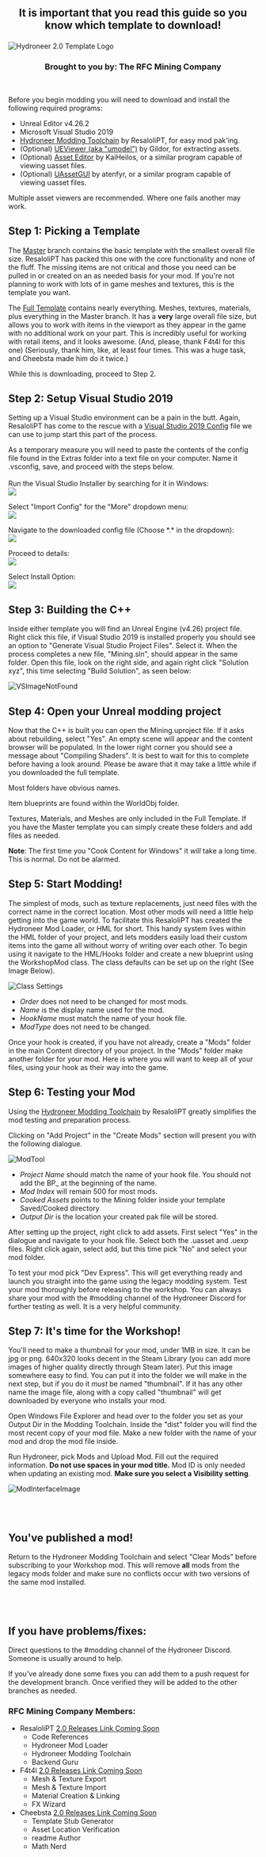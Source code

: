 ## <p align="center">It is important that you read this guide so you know which template to download!</p>

![Hydroneer 2.0 Template Logo](Extras/Images/gitHeader.png)
### <p align="center">Brought to you by: The RFC Mining Company</p>
<br>

Before you begin modding you will need to download and install the following required programs:
- Unreal Editor v4.26.2
- Microsoft Visual Studio 2019
- [Hydroneer Modding Toolchain](https://github.com/ResaloliPT/HydroModTool) by ResaloliPT, for easy mod pak'ing.
- (Optional) [UEViewer (aka "umodel")](https://www.gildor.org/en/projects/umodel#files) by Gildor, for extracting assets.
- (Optional) [Asset Editor](https://github.com/kaiheilos/Utilities) by KaiHeilos, or a similar program capable of viewing uasset files.
- (Optional) [UAssetGUI](https://github.com/atenfyr/UAssetGUI/releases) by atenfyr, or a similar program capable of viewing uasset files.

Multiple asset viewers are recommended. Where one fails another may work.

## Step 1: Picking a Template

The [Master](https://github.com/RFC-MiningCompany/HydroneerTemplate/tree/master) branch contains the basic template with the smallest overall file size. ResaloliPT has packed this one with the core functionality and none of the fluff. The missing items are not critical and those you need can be pulled in or created on an as needed basis for your mod. If you're not planning to work with lots of in game meshes and textures, this is the template you want.

The [Full Template](https://github.com/RFC-MiningCompany/HydroneerTemplate/tree/fullTemplate) contains nearly everything. Meshes, textures, materials, plus everything in the Master branch. It has a **very** large overall file size, but allows you to work with items in the viewport as they appear in the game with no additional work on your part. This is incredibly useful for working with retail items, and it looks awesome.  (And, please, thank F4t4l for this one) (Seriously, thank him, like, at least four times. This was a huge task, and Cheebsta made him do it twice.)

While this is downloading, proceed to Step 2.

## Step 2: Setup Visual Studio 2019

Setting up a Visual Studio environment can be a pain in the butt. Again, ResaloliPT has come to the rescue with a [Visual Studio 2019 Config](Extras/vsconfig) file we can use to jump start this part of the process.

As a temporary measure you will need to paste the contents of the config file found in the Extras folder into a text file on your computer. Name it .vsconfig, save, and proceed with the steps below.
<br><br>
Run the Visual Studio Installer by searching for it in Windows:<br>
<img src="Extras/Images/ConfigSearch.jpg" /><br>

Select "Import Config" for the "More" dropdown menu:<br>
<img src="Extras/Images/ConfigImport.jpg" /><br>

Navigate to the downloaded config file (Choose \*.* in the dropdown):<br>
<img src="Extras/Images/ConfigSelectAll.jpg" /><br>

Proceed to details:<br>
<img src="Extras/Images/ConfigDetails.jpg" /><br>

Select Install Option:<br>
<img src="Extras/Images/ConfigInstall.jpg" /><br>

## Step 3: Building the C++

Inside either template you will find an Unreal Engine (v4.26) project file. Right click this file, if Visual Studio 2019 is installed properly you should see an option to "Generate Visual Studio Project Files". Select it. When the process completes a new file, "Mining.sln", should appear in the same folder. Open this file, look on the right side, and again right click "Solution xyz", this time selecting "Build Solution", as seen below:

![VSImageNotFound](Extras/Images/Build.png)

## Step 4: Open your Unreal modding project
Now that the C++ is built you can open the Mining.uproject file. If it asks about rebuilding, select "Yes". An empty scene will appear and the content browser will be populated. In the lower right corner you should see a message about "Compiling Shaders". It is best to wait for this to complete before having a look around. Please be aware that it may take a little while if you downloaded the full template. 

Most folders have obvious names.

Item blueprints are found within the WorldObj folder.

Textures, Materials, and Meshes are only included in the Full Template. If you have the Master template you can simply create these folders and add files as needed.

**Note**: The first time you "Cook Content for Windows" it *will* take a long time. This is normal. Do not be alarmed.

## Step 5: Start Modding!

The simplest of mods, such as texture replacements, just need files with the correct name in the correct location. Most other mods will need a little help getting into the game world. To facilitate this ResaloliPT has created the Hydroneer Mod Loader, or HML for short. This handy system lives within the HML folder of your project, and lets modders easily load their custom items into the game all without worry of writing over each other. To begin using it navigate to the HML/Hooks folder and create a new blueprint using the WorkshopMod class. The class defaults can be set up on the right (See Image Below). 

![Class Settings](Extras/Images/InterfaceSetup.jpg)
 - *Order* does not need to be changed for most mods. 
 - *Name* is the display name used for the mod.
 - *HookName* must match the name of your hook file.
 - *ModType* does not need to be changed.

Once your hook is created, if you have not already, create a "Mods" folder in the main Content directory of your project. In the "Mods" folder make another folder for your mod. Here is where you will want to keep all of your files, using your hook as their way into the game.

## Step 6: Testing your Mod
Using the [Hydroneer Modding Toolchain](https://github.com/ResaloliPT/HydroModTool) by ResaloliPT greatly simplifies the mod testing and preparation process.

Clicking on "Add Project" in the "Create Mods" section will present you with the following dialogue.

![ModTool](Extras/Images/projectSetup.png)
- *Project Name* should match the name of your hook file. You should not add the BP_ at the beginning of the name.
- *Mod Index* will remain 500 for most mods. 
- *Cooked Assets* points to the Mining folder inside your template Saved/Cooked directory
- *Output Dir* is the location your created pak file will be stored.

After setting up the project, right click to add assets. First select "Yes" in the dialogue and navigate to your hook file. Select both the .uasset and .uexp files. Right click again, select add, but this time pick "No" and select your mod folder.

To test your mod pick "Dev Express". This will get everything ready and launch you straight into the game using the legacy modding system. Test your mod thoroughly before releasing to the workshop. You can always share your mod with the #modding channel of the Hydroneer Discord for further testing as well. It is a very helpful community.

## Step 7: It's time for the Workshop!

You'll need to make a thumbnail for your mod, under 1MB in size. It can be jpg or png. 640x320 looks decent in the Steam Library (you can add more images of higher quality directly through Steam later). Put this image somewhere easy to find. You can put it into the folder we will make in the next step, but if you do it *must* be named "thumbnail". If it has any other name the image file, along with a copy called "thumbnail" will get downloaded by everyone who installs your mod.

Open Windows File Explorer and head over to the folder you set as your Output Dir in the Modding Toolchain. Inside the "dist" folder you will find the most recent copy of your mod file. Make a new folder with the name of your mod and drop the mod file inside.

Run Hydroneer, pick Mods and Upload Mod. Fill out the required information. **Do not use spaces in your mod title.** Mod ID is only needed when updating an existing mod. **Make sure you select a Visibility setting**.

![ModInterfaceImage](Extras/Images/ModInterface.jpg)

<br><br>
## You've published a mod!

Return to the Hydroneer Modding Toolchain and select "Clear Mods" before subscribing to your Workshop mod. This will remove **all** mods from the legacy mods folder and make sure no conflicts occur with two versions of the same mod installed.

<br><br>

## If you have problems/fixes:

Direct questions to the #modding channel of the Hydroneer Discord. Someone is usually around to help.

If you've already done some fixes you can add them to a push request for the development branch. Once verified they will be added to the other branches as needed.


### RFC Mining Company Members:
 - ResaloliPT [2.0 Releases Link Coming Soon]()
   - Code References
   - Hydroneer Mod Loader
   - Hydroneer Modding Toolchain
   - Backend Guru
 - F4t4l [2.0 Releases Link Coming Soon]()
   - Mesh & Texture Export
   - Mesh & Texture Import
   - Material Creation & Linking
   - FX Wizard
 - Cheebsta [2.0 Releases Link Coming Soon]()
   - Template Stub Generator
   - Asset Location Verification
   - readme Author
   - Math Nerd
